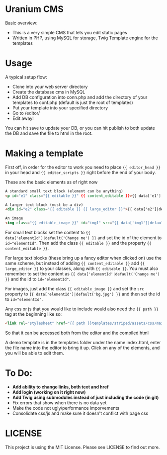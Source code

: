 # Uranium CMS

Basic overview:

 * This is a very simple CMS that lets you edit static pages
 * Written in PHP, using MySQL for storage, Twig Template engine for the templates

# Usage

A typical setup flow:
* Clone into your web server directory
* Create the database cms in MySQL
* Add DB configuration into conn.php and add the directory of your templates to conf.php (default is just the root of templates)
* Put your template into your specified directory
* Go to /editor/
* Edit away!

You can hit save to update your DB, or you can hit publish to both update the DB and save the file to html in the root.

# Making a template

First off, in order for the editor to work you need to place ```{{ editor_head }}``` in your head and ```{{ editor_scripts }}``` right before the end of your body.

These are the basic elements as of right now

```html
A standard small text block (element can be anything)
<p id="e1" class="{{ editable }}" {{ content_editable }}>{{ data['e1']|default('Change me') }}</p>

A larger text block (must be a div)
<div id="e2" class="{{ editable }} {{ large_editor }}">{{ data['e2']|default('Change me') }}</div>

An image
<img class="{{ editable_image }}" id="img1" src="{{ data['img1']|default('bg.jpg') }}" alt="" />
```
For small text blocks set the content to ```{{ data['elementId']|default('Change me') }}``` and set the id of the element to ```id="elementId"```. Then add the class ```{{ editable }}``` and the property ```{{ content_editable }}```.

For large text blocks (these bring up a fancy editor when clicked on) use the same scheme, but instead of adding ```{{ content_editable }}``` add ```{{ large_editor }}``` to your classes, along with ```{{ editable }}```. You must also remember to set the content as ```{{ data['elementId'|default('Change me') }}``` and the id to ```id="elementId"```.

For images, just add the class ```{{ editable_image }}``` and set the ```src``` property to ```{{ data['elementId']|default('bg.jpg') }}``` and then set the id to ```id="elementId"```.

Any css or js that you would like to include would also need the ```{{ path }}``` tag at the beginning like so:
```html
<link rel="stylesheet" href="{{ path }}templates/striped/assets/css/main.css" />
```
So that it can be accessed both from the editor and the compiled html

A demo template is in the templates folder under the name index.html, enter the file name into the editor to bring it up. Click on any of the elements, and you will be able to edit them.

# To Do:
* **Add ability to change links, both text and href**
* **Add login (working on it right now)**
* **Add Twig using submodules instead of just including the code (in git)**
* Fix errors that show when there is no data yet
* Make the code not ugly/performance imporvements
* Consolidate css/js and make sure it doesn't conflict with page css


# LICENSE
This project is using the MIT License. Please see LICENSE to find out more.

